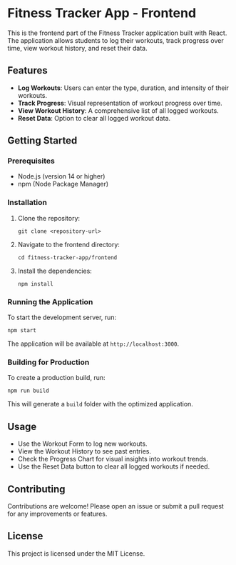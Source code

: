 # Fitness Tracker App - Frontend

This is the frontend part of the Fitness Tracker application built with React. The application allows students to log their workouts, track progress over time, view workout history, and reset their data.

## Features

- **Log Workouts**: Users can enter the type, duration, and intensity of their workouts.
- **Track Progress**: Visual representation of workout progress over time.
- **View Workout History**: A comprehensive list of all logged workouts.
- **Reset Data**: Option to clear all logged workout data.

## Getting Started

### Prerequisites

- Node.js (version 14 or higher)
- npm (Node Package Manager)

### Installation

1. Clone the repository:
   ```
   git clone <repository-url>
   ```

2. Navigate to the frontend directory:
   ```
   cd fitness-tracker-app/frontend
   ```

3. Install the dependencies:
   ```
   npm install
   ```

### Running the Application

To start the development server, run:
```
npm start
```

The application will be available at `http://localhost:3000`.

### Building for Production

To create a production build, run:
```
npm run build
```

This will generate a `build` folder with the optimized application.

## Usage

- Use the Workout Form to log new workouts.
- View the Workout History to see past entries.
- Check the Progress Chart for visual insights into workout trends.
- Use the Reset Data button to clear all logged workouts if needed.

## Contributing

Contributions are welcome! Please open an issue or submit a pull request for any improvements or features.

## License

This project is licensed under the MIT License.